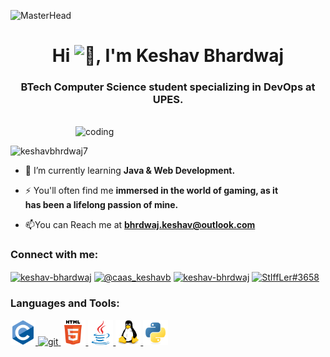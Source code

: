 ![MasterHead]()

<h1 align="center">Hi <img src="https://raw.githubusercontent.com/nixin72/nixin72/master/wave.gif" alt="👋" height="45" width="45"/>, I'm Keshav Bhardwaj</h1>
<h3 align="center">BTech Computer Science student specializing in DevOps at UPES.</h3>
<br>
&nbsp 
<img align="right" alt="coding" width="400"  src="https://i.pinimg.com/originals/2a/53/65/2a53651a35816f499270d8275fd5318f.gif">
<p align="left"> <img src="https://komarev.com/ghpvc/?username=keshavbhrdwaj7&label=Profile%20views&color=0e75b6&style=flat" alt="keshavbhrdwaj7" /> </p>

- 🌱 I’m currently learning **Java & Web Development.**

- ⚡ You'll often find me **immersed in the world of gaming, as it <br> has been a lifelong passion of mine.**

- 📫You can Reach me at **bhrdwaj.keshav@outlook.com**

<h3 align="left">Connect with me:</h3>
<p align="left">
<a href="https://linkedin.com/in/keshav-bhardwaj" target="blank"><img align="center" src="https://raw.githubusercontent.com/rahuldkjain/github-profile-readme-generator/master/src/images/icons/Social/linked-in-alt.svg" alt="keshav-bhardwaj" height="30" width="40" /></a>
<a href="https://www.hackerrank.com/@caas_keshavb" target="blank"><img align="center" src="https://raw.githubusercontent.com/rahuldkjain/github-profile-readme-generator/master/src/images/icons/Social/hackerrank.svg" alt="@caas_keshavb" height="30" width="40" /></a>
<a href="https://www.leetcode.com/keshav-bhrdwaj" target="blank"><img align="center" src="https://raw.githubusercontent.com/rahuldkjain/github-profile-readme-generator/master/src/images/icons/Social/leet-code.svg" alt="keshav-bhrdwaj" height="30" width="40" /></a>
<a href="https://discord.gg/StIffLer#3658" target="blank"><img align="center" src="https://raw.githubusercontent.com/rahuldkjain/github-profile-readme-generator/master/src/images/icons/Social/discord.svg" alt="StIffLer#3658" height="30" width="40" /></a>
</p>

<h3 align="left">Languages and Tools:</h3>
<p align="left"> <a href="https://www.cprogramming.com/" target="_blank" rel="noreferrer"> <img src="https://raw.githubusercontent.com/devicons/devicon/master/icons/c/c-original.svg" alt="c" width="40" height="40"/> </a> <a href="https://git-scm.com/" target="_blank" rel="noreferrer"> <img src="https://www.vectorlogo.zone/logos/git-scm/git-scm-icon.svg" alt="git" width="40" height="40"/> </a> <a href="https://www.w3.org/html/" target="_blank" rel="noreferrer"> <img src="https://raw.githubusercontent.com/devicons/devicon/master/icons/html5/html5-original-wordmark.svg" alt="html5" width="40" height="40"/> </a> <a href="https://www.java.com" target="_blank" rel="noreferrer"> <img src="https://raw.githubusercontent.com/devicons/devicon/master/icons/java/java-original.svg" alt="java" width="40" height="40"/> </a> <a href="https://www.linux.org/" target="_blank" rel="noreferrer"> <img src="https://raw.githubusercontent.com/devicons/devicon/master/icons/linux/linux-original.svg" alt="linux" width="40" height="40"/> </a> <a href="https://www.python.org" target="_blank" rel="noreferrer"> <img src="https://raw.githubusercontent.com/devicons/devicon/master/icons/python/python-original.svg" alt="python" width="40" height="40"/> </a> </p>
